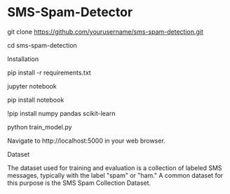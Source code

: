 # SMS-Spam-Detector

git clone https://github.com/yourusername/sms-spam-detection.git

cd sms-spam-detection

Installation

pip install -r requirements.txt

jupyter notebook

pip install notebook

!pip install numpy pandas scikit-learn

python train_model.py

Navigate to http://localhost:5000 in your web browser.

Dataset

The dataset used for training and evaluation is a collection of labeled SMS messages, typically with the label "spam" or "ham." A common dataset for this purpose is the SMS Spam Collection Dataset.
